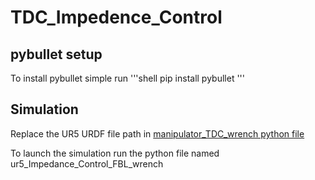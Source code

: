 # TDC_Impedence_Control

## pybullet setup 
To install pybullet simple run 
'''shell
pip install pybullet
'''

## Simulation 
Replace the UR5 URDF file path in [manipulator_TDC_wrench python file ](https://github.com/siddharth-w/TDC_Impedence_Control/blob/main/manipulator_TDC_wrench.py "Named link title")

To launch the simulation run the python file named ur5_Impedance_Control_FBL_wrench
